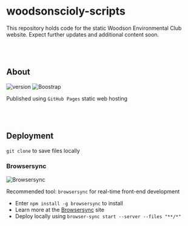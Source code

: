 # woodsonscioly-scripts

This repository holds code for the static Woodson Environmental Club website. Expect further updates and additional content soon. 

<br><br>

## About
![version](https://img.shields.io/badge/release-v1.1.0-blue)
![Boostrap](https://img.shields.io/badge/Bootstrap-v5.3.1-purple)

Published using `GitHub Pages` static web hosting

<br><br>


## Deployment

`git clone` to save files locally

### Browsersync
![Browsersync](https://img.shields.io/badge/Browsersync-v2.29.3-red)

Recommended tool: `browsersync` for real-time front-end development
- Enter `npm install -g browsersync` to install
- Learn more at the [Browsersync](https://browsersync.io/) site
- Deploy locally using `browser-sync start --server --files "**/*"`
